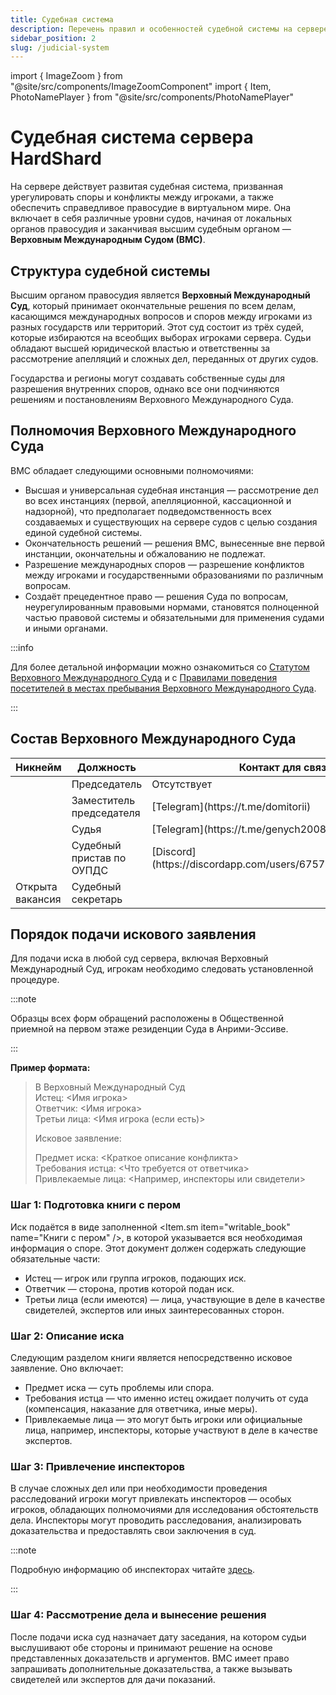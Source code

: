 ```yaml
---
title: Судебная система
description: Перечень правил и особенностей судебной системы на сервере HardShard.
sidebar_position: 2
slug: /judicial-system
---
```


import { ImageZoom } from "@site/src/components/ImageZoomComponent"
import { Item, PhotoNamePlayer } from "@site/src/components/PhotoNamePlayer"

# Судебная система сервера HardShard

<ImageZoom
  src="/img/roleplay/verhovniy-mezhdunarodniy-sud-na-hardshard.jpg"
  alt="Здание Верховного Международного Суда в Анрими-Эссива на HardShard"
/>

На сервере действует развитая судебная система, призванная урегулировать споры и конфликты между игроками, а также обеспечить справедливое правосудие в виртуальном мире. Она включает в себя различные уровни судов, начиная от локальных органов правосудия и заканчивая высшим судебным органом — **Верховным Международным Судом (ВМС)**.

## Структура судебной системы

Высшим органом правосудия является **Верховный Международный Суд**, который принимает окончательные решения по всем делам, касающимся международных вопросов и споров между игроками из разных государств или территорий. Этот суд состоит из трёх судей, которые избираются на всеобщих выборах игроками сервера. Судьи обладают высшей юридической властью и ответственны за рассмотрение апелляций и сложных дел, переданных от других судов.

Государства и регионы могут создавать собственные суды для разрешения внутренних споров, однако все они подчиняются решениям и постановлениям Верховного Международного Суда.

## Полномочия Верховного Международного Суда

ВМС обладает следующими основными полномочиями:

- Высшая и универсальная судебная инстанция — рассмотрение дел во всех инстанциях (первой, апелляционной, кассационной и надзорной), что предполагает подведомственность всех создаваемых и существующих на сервере судов с целью создания единой судебной системы.
- Окончательность решений — решения ВМС, вынесенные вне первой инстанции, окончательны и обжалованию не подлежат.
- Разрешение международных споров — разрешение конфликтов между игроками и государственными образованиями по различным вопросам.
- Создаёт прецедентное право — решения Суда по вопросам, неурегулированным правовыми нормами, становятся полноценной частью правовой системы и обязательными для применения судами и иными органами.

:::info

Для более детальной информации можно ознакомиться со [Статутом Верховного Международного Суда](/docs/statut-supreme-international-court) и с [Правилами поведения посетителей в местах пребывания Верховного Международного Суда](/docs/visitor-guidelines-supreme-international-court).

:::

## Состав Верховного Международного Суда

<table>
  <thead>
    <tr>
      <th>Никнейм</th>
      <th>Должность</th>
      <th>Контакт для связи</th>
    </tr>
  </thead>
  <tbody>
    <tr>
      <td><PhotoNamePlayer nickname="Kemerfund"/></td>
      <td>Председатель</td>
      <td>Отсутствует</td>
    </tr>
    <tr>
      <td><PhotoNamePlayer nickname="Pedrilko"/></td>
      <td>Заместитель председателя</td>
      <td>[Telegram](https://t.me/domitorii)</td>
    </tr>
    <tr>
      <td><PhotoNamePlayer nickname="genkaTop"/></td>
      <td>Судья</td>
      <td>[Telegram](https://t.me/genych2008)</td>
    </tr>
    <tr>
      <td><PhotoNamePlayer nickname="Nerkid"/></td>
      <td>Судебный пристав по ОУПДС</td>
      <td>[Discord](https://discordapp.com/users/675771678818697236)</td>
    </tr>
    <tr>
      <td>Открыта вакансия</td>
      <td>Судебный секретарь</td>
      <td></td>
    </tr>
  </tbody>
</table>

## Порядок подачи искового заявления

Для подачи иска в любой суд сервера, включая Верховный Международный Суд, игрокам необходимо следовать установленной процедуре.

:::note

Образцы всех форм обращений расположены в Общественной приемной на первом этаже резиденции Суда в Анрими-Эссиве.

:::

**Пример формата:**

>
> В Верховный Международный Суд  
> Истец: \<Имя игрока\>  
> Ответчик: \<Имя игрока\>  
> Третьи лица: \<Имя игрока (если есть)\>
>
> Исковое заявление:
>
> Предмет иска: \<Краткое описание конфликта\>  
> Требования истца: \<Что требуется от ответчика\>  
> Привлекаемые лица: \<Например, инспекторы или свидетели\>
>

### Шаг 1: Подготовка книги с пером

Иск подаётся в виде заполненной <Item.sm item="writable_book" name="Книги с пером" />, в которой указывается вся необходимая информация о споре. Этот документ должен содержать следующие обязательные части:

- Истец — игрок или группа игроков, подающих иск.
- Ответчик — сторона, против которой подан иск.
- Третьи лица (если имеются) — лица, участвующие в деле в качестве свидетелей, экспертов или иных заинтересованных сторон.

### Шаг 2: Описание иска

Следующим разделом книги является непосредственно исковое заявление. Оно включает:

- Предмет иска — суть проблемы или спора.
- Требования истца — что именно истец ожидает получить от суда (компенсация, наказание для ответчика, иные меры).
- Привлекаемые лица — это могут быть игроки или официальные лица, например, инспекторы, которые участвуют в деле в качестве экспертов.

### Шаг 3: Привлечение инспекторов

В случае сложных дел или при необходимости проведения расследований игроки могут привлекать инспекторов — особых игроков, обладающих полномочиями для исследования обстоятельств дела. Инспекторы могут проводить расследования, анализировать доказательства и предоставлять свои заключения в суд.

:::note 

Подробную информацию об инспекторах читайте [здесь](/docs/inspectors).

:::

### Шаг 4: Рассмотрение дела и вынесение решения

После подачи иска суд назначает дату заседания, на котором судьи выслушивают обе стороны и принимают решение на основе представленных доказательств и аргументов. ВМС имеет право запрашивать дополнительные доказательства, а также вызывать свидетелей или экспертов для дачи показаний.